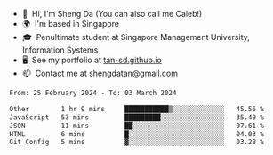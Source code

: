 <!---
tan-sd/tan-sd is a ✨ special ✨ repository because its `README.md` (this file) appears on your GitHub profile.
You can click the Preview link to take a look at your changes.
--->
- 👋  Hi, I'm Sheng Da (You can also call me Caleb!)
- 🌍  I'm based in Singapore
- 🎓  Penultimate student at Singapore Management University, Information Systems
- 🖥️  See my portfolio at [tan-sd.github.io](https://tan-sd.github.io/)
- 📫  Contact me at [shengdatan@gmail.com](mailto:shengdatan@gmail.com)

<!--START_SECTION:waka-->

```txt
From: 25 February 2024 - To: 03 March 2024

Other        1 hr 9 mins     ███████████▒░░░░░░░░░░░░░   45.56 %
JavaScript   53 mins         █████████░░░░░░░░░░░░░░░░   35.40 %
JSON         11 mins         ██░░░░░░░░░░░░░░░░░░░░░░░   07.61 %
HTML         6 mins          █░░░░░░░░░░░░░░░░░░░░░░░░   04.03 %
Git Config   5 mins          ▓░░░░░░░░░░░░░░░░░░░░░░░░   03.28 %
```

<!--END_SECTION:waka-->
